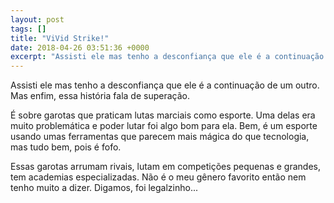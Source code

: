 ```yaml
---
layout: post
tags: []
title: "ViVid Strike!"
date: 2018-04-26 03:51:36 +0000
excerpt: "Assisti ele mas tenho a desconfiança que ele é a continuação de um outro. Mas enfim, essa história fala de superação.  É sobre garotas que..."
---
```


Assisti ele mas tenho a desconfiança que ele é a continuação de um outro. Mas enfim, essa história fala de superação.

É sobre garotas que praticam lutas marciais como esporte. Uma delas era muito problemática e poder lutar foi algo bom para ela. Bem, é um esporte usando umas ferramentas que parecem mais mágica do que tecnologia, mas tudo bem, pois é fofo.

Essas garotas arrumam rivais, lutam em competições pequenas e grandes, tem academias especializadas. Não é o meu gênero favorito então nem tenho muito a dizer. Digamos, foi legalzinho...